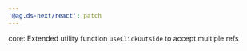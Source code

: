 ```yaml
---
'@ag.ds-next/react': patch
---
```


core: Extended utility function `useClickOutside` to accept multiple refs
